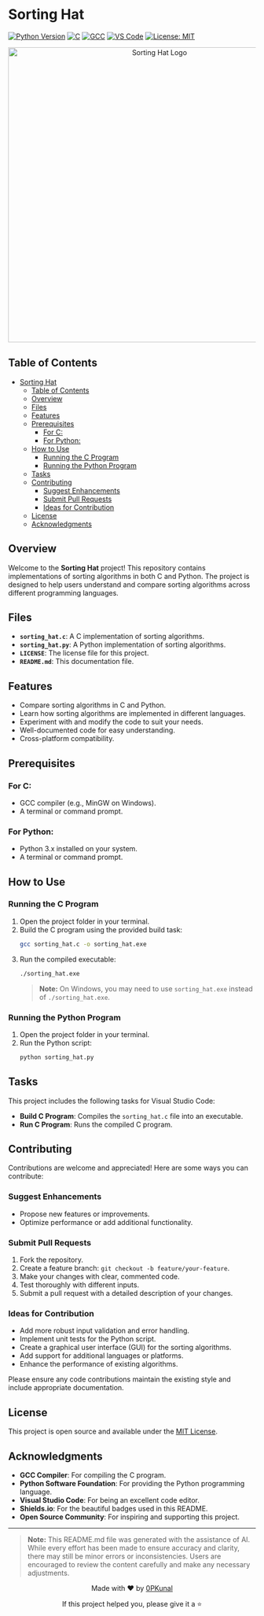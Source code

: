 # Sorting Hat

[![Python Version](https://img.shields.io/badge/python-3.x%2B-blue.svg)](https://www.python.org/downloads/)
[![C](https://img.shields.io/badge/C-Programming-blue.svg)](https://en.wikipedia.org/wiki/C_(programming_language))
[![GCC](https://img.shields.io/badge/GCC-Compiler-brightgreen.svg)](https://gcc.gnu.org/install/binaries.html)
[![VS Code](https://img.shields.io/badge/VS%20Code-Editor-blue.svg)](https://code.visualstudio.com/download)
[![License: MIT](https://img.shields.io/badge/License-MIT-yellow.svg)](LICENSE)

<div align="center">
  <img src="https://via.placeholder.com/600x200?text=Sorting+Hat+Project" alt="Sorting Hat Logo" width="600">
</div>

## Table of Contents
- [Sorting Hat](#sorting-hat)
  - [Table of Contents](#table-of-contents)
  - [Overview](#overview)
  - [Files](#files)
  - [Features](#features)
  - [Prerequisites](#prerequisites)
    - [For C:](#for-c)
    - [For Python:](#for-python)
  - [How to Use](#how-to-use)
    - [Running the C Program](#running-the-c-program)
    - [Running the Python Program](#running-the-python-program)
  - [Tasks](#tasks)
  - [Contributing](#contributing)
    - [Suggest Enhancements](#suggest-enhancements)
    - [Submit Pull Requests](#submit-pull-requests)
    - [Ideas for Contribution](#ideas-for-contribution)
  - [License](#license)
  - [Acknowledgments](#acknowledgments)

## Overview

Welcome to the **Sorting Hat** project! This repository contains implementations of sorting algorithms in both C and Python. The project is designed to help users understand and compare sorting algorithms across different programming languages.

## Files

- **`sorting_hat.c`**: A C implementation of sorting algorithms.
- **`sorting_hat.py`**: A Python implementation of sorting algorithms.
- **`LICENSE`**: The license file for this project.
- **`README.md`**: This documentation file.

## Features

- Compare sorting algorithms in C and Python.
- Learn how sorting algorithms are implemented in different languages.
- Experiment with and modify the code to suit your needs.
- Well-documented code for easy understanding.
- Cross-platform compatibility.

## Prerequisites

### For C:
- GCC compiler (e.g., MinGW on Windows).
- A terminal or command prompt.

### For Python:
- Python 3.x installed on your system.
- A terminal or command prompt.

## How to Use

### Running the C Program
1. Open the project folder in your terminal.
2. Build the C program using the provided build task:
   ```bash
   gcc sorting_hat.c -o sorting_hat.exe
   ```
3. Run the compiled executable:
   ```bash
   ./sorting_hat.exe
   ```
   > **Note:** On Windows, you may need to use `sorting_hat.exe` instead of `./sorting_hat.exe`.

### Running the Python Program
1. Open the project folder in your terminal.
2. Run the Python script:
   ```bash
   python sorting_hat.py
   ```

## Tasks

This project includes the following tasks for Visual Studio Code:

- **Build C Program**: Compiles the `sorting_hat.c` file into an executable.
- **Run C Program**: Runs the compiled C program.

## Contributing
Contributions are welcome and appreciated! Here are some ways you can contribute:

### Suggest Enhancements
- Propose new features or improvements.
- Optimize performance or add additional functionality.

### Submit Pull Requests
1. Fork the repository.
2. Create a feature branch: `git checkout -b feature/your-feature`.
3. Make your changes with clear, commented code.
4. Test thoroughly with different inputs.
5. Submit a pull request with a detailed description of your changes.

### Ideas for Contribution
- Add more robust input validation and error handling.
- Implement unit tests for the Python script.
- Create a graphical user interface (GUI) for the sorting algorithms.
- Add support for additional languages or platforms.
- Enhance the performance of existing algorithms.

Please ensure any code contributions maintain the existing style and include appropriate documentation.

## License
This project is open source and available under the [MIT License](LICENSE).

## Acknowledgments
- **GCC Compiler**: For compiling the C program.
- **Python Software Foundation**: For providing the Python programming language.
- **Visual Studio Code**: For being an excellent code editor.
- **Shields.io**: For the beautiful badges used in this README.
- **Open Source Community**: For inspiring and supporting this project.

---
> **Note:** This README.md file was generated with the assistance of AI. While every effort has been made to ensure accuracy and clarity, there may still be minor errors or inconsistencies. Users are encouraged to review the content carefully and make any necessary adjustments.

<div align="center">
  <p>Made with ❤️ by <a href="https://github.com/0PKunal">0PKunal</a></p>
  <p>If this project helped you, please give it a ⭐️</p>
</div>
